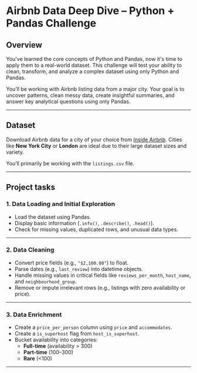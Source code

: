 # Airbnb Data Deep Dive – Python + Pandas Challenge

## Overview  
You've learned the core concepts of Python and Pandas, now it's time to apply them to a real-world dataset. This challenge will test your ability to clean, transform, and analyze a complex dataset using only Python and Pandas.

You’ll be working with Airbnb listing data from a major city. Your goal is to uncover patterns, clean messy data, create insightful summaries, and answer key analytical questions using only Pandas.

---

## Dataset  
Download Airbnb data for a city of your choice from [Inside Airbnb](http://insideairbnb.com/get-the-data.html). Cities like **New York City** or **London** are ideal due to their large dataset sizes and variety.

You’ll primarily be working with the `listings.csv` file.

---

## Project tasks

### 1. Data Loading and Initial Exploration
- Load the dataset using Pandas.
- Display basic information (`.info()`, `.describe()`, `.head()`).
- Check for missing values, duplicated rows, and unusual data types.

---

### 2. Data Cleaning
- Convert price fields (e.g., `"$2,100.00"`) to float.
- Parse dates (e.g., `last_review`) into datetime objects.
- Handle missing values in critical fields like `reviews_per_month`, `host_name`, and `neighbourhood_group`.
- Remove or impute irrelevant rows (e.g., listings with zero availability or price).

---

### 3. Data Enrichment
- Create a `price_per_person` column using `price` and `accommodates`.
- Create a `is_superhost` flag from `host_is_superhost`.
- Bucket availability into categories:
  - **Full-time** (availability > 300)
  - **Part-time** (100–300)
  - **Rare** (<100)

---
